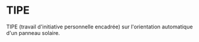 TIPE
====

TIPE (travail d'initiative personnelle encadrée) sur l'orientation automatique d'un panneau solaire.
